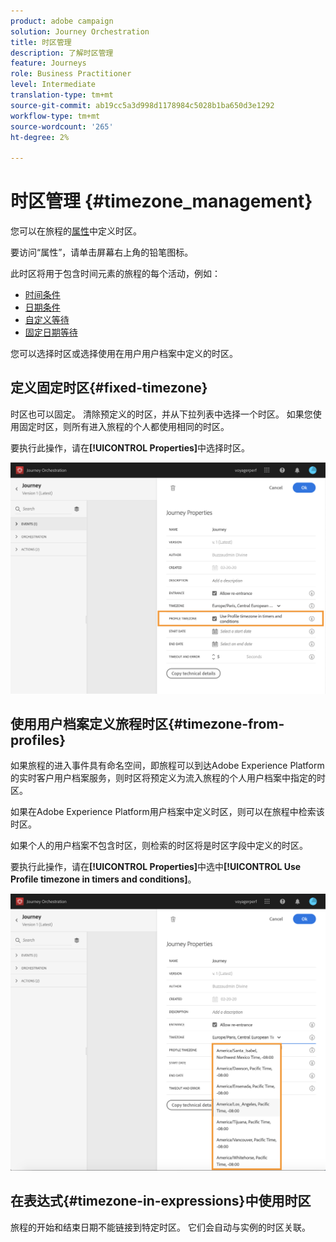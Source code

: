 ```yaml
---
product: adobe campaign
solution: Journey Orchestration
title: 时区管理
description: 了解时区管理
feature: Journeys
role: Business Practitioner
level: Intermediate
translation-type: tm+mt
source-git-commit: ab19cc5a3d998d1178984c5028b1ba650d3e1292
workflow-type: tm+mt
source-wordcount: '265'
ht-degree: 2%

---
```




# 时区管理 {#timezone_management}

您可以在旅程的[属性](../building-journeys/changing-properties.md)中定义时区。

要访问“属性”，请单击屏幕右上角的铅笔图标。

此时区将用于包含时间元素的旅程的每个活动，例如：

* [时间条件](../building-journeys/condition-activity.md#time_condition)
* [日期条件](../building-journeys/condition-activity.md#date_condition)
* [自定义等待](../building-journeys/wait-activity.md#custom)
* [固定日期等待](../building-journeys/wait-activity.md#fixed_date)

您可以选择时区或选择使用在用户用户档案中定义的时区。

## 定义固定时区{#fixed-timezone}

时区也可以固定。 清除预定义的时区，并从下拉列表中选择一个时区。 如果您使用固定时区，则所有进入旅程的个人都使用相同的时区。

要执行此操作，请在&#x200B;**[!UICONTROL Properties]**&#x200B;中选择时区。

![](../assets/journey73.png)

## 使用用户档案定义旅程时区{#timezone-from-profiles}

如果旅程的进入事件具有命名空间，即旅程可以到达Adobe Experience Platform的实时客户用户档案服务，则时区将预定义为流入旅程的个人用户档案中指定的时区。

如果在Adobe Experience Platform用户档案中定义时区，则可以在旅程中检索该时区。

如果个人的用户档案不包含时区，则检索的时区将是时区字段中定义的时区。

要执行此操作，请在&#x200B;**[!UICONTROL Properties]**&#x200B;中选中&#x200B;**[!UICONTROL Use Profile timezone in timers and conditions]**。

![](../assets/journey72.png)

## 在表达式{#timezone-in-expressions}中使用时区

旅程的开始和结束日期不能链接到特定时区。 它们会自动与实例的时区关联。

